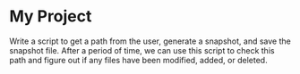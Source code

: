 # My Project
Write a script to get a path from the user, generate a snapshot, and save the snapshot file. After a period of time, we can use this script to check this path and figure out if any files have been modified, added, or deleted.
